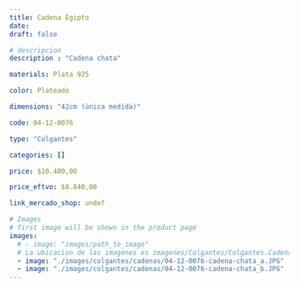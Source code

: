 ```yaml
---
title: Cadena Egipto
date: 
draft: false

# descripcion
description : "Cadena chata"

materials: Plata 925

color: Plateado

dimensions: "42cm (única medida)"

code: 04-12-0076

type: "Colgantes"

categories: []

price: $10.400,00

price_eftvo: $8.840,00

link_mercado_shop: undef

# Images
# first image will be shown in the product page
images:
  # - image: "images/path_to_image"
  # La ubicacion de las imagenes es imagenes/Colgantes/Colgantes.Cadenas/04-12-0076-cadena-egipto
  - image: "./images/colgantes/cadenas/04-12-0076-cadena-chata_a.JPG"
  - image: "./images/colgantes/cadenas/04-12-0076-cadena-chata_b.JPG"
---
```

